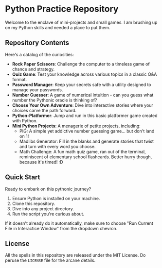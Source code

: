 # Python Practice Repository

Welcome to the enclave of mini-projects and small games. I am brushing up on my Python skills and needed a place to put them. 

## Repository Contents

Here's a catalog of the curiosities:

- **Rock Paper Scissors**: Challenge the computer to a timeless game of chance and strategy.
- **Quiz Game**: Test your knowledge across various topics in a classic Q&A format.
- **Password Manager**: Keep your secrets safe with a utility designed to manage your passwords.
- **Number Guesser**: A game of numerical intuition - can you guess what number the Pythonic oracle is thinking of?
- **Choose Your Own Adventure**: Dive into interactive stories where your choices carve the path forward.
- **Python-Platformer**: Jump and run in this basic platformer game created with Python.
- **Mini Python Projects**: A menagerie of petite projects, including:
  - PIG: A simple yet addictive number guessing game... but don't land on 1!
  - Madlibs Generator: Fill in the blanks and generate stories that twist and turn with every word you choose.
  - Math Challenge: A fun math quiz game, ran out of the terminal, reminiscent of elementary school flashcards. Better hurry though, because it's timed! :D 

## Quick Start

Ready to embark on this pythonic journey?

1. Ensure Python is installed on your machine.
2. Clone this repository.
3. Dive into any project directory.
4. Run the script you're curious about.

If it doesn't already do it automatically, make sure to choose "Run Current File in Interactice Window" from the dropdown chevron. 

## License

All the spells in this repository are released under the MIT License. Do peruse the `LICENSE` file for the arcane details.
